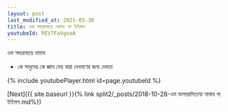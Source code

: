 ```yaml
---
layout: post
last_modified_at: 2021-03-30
title: ওম সদ্যরসায়ে নামায গা টাইমস
youtubeId: REV7FaVgoaA
---
```

 
 
 ওম সদ্যরসায়ে নামায  
 
 -  কে সাধুদের কে জ্ঞান দেয় যারা দেবগণের জন্য দেবতা 
 
  
 
  
 
 
 
 
 
 


{% include youtubePlayer.html id=page.youtubeId %}
 
[Next]({{ site.baseurl }}{% link  split2/_posts/2018-10-28-ওম ভাসারাদিত্যযা নামায গা টাইমস.md%})
 
